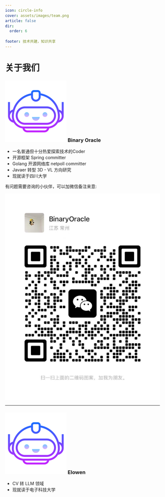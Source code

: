 ```yaml
---
icon: circle-info
cover: assets/images/team.png
article: false
dir:
  order: 6

footer: 技术共建，知识共享
---
```


# 关于我们

### ![ =50x50](assets/images/head.png) Binary Oracle
- 一名普通但十分热爱探索技术的Coder
- 开源框架 Spring committer
- Golang 开源网络库 netpoll committer
- Javaer 转型 3D - VL 方向研究
- 现就读于四川大学

有问题需要咨询的小伙伴，可以加微信备注来意:

![](assets/images/wx.png) 

---

### ![ =50x50](assets/images/head.png) Elowen 
- CV 转 LLM 领域
- 现就读于电子科技大学


